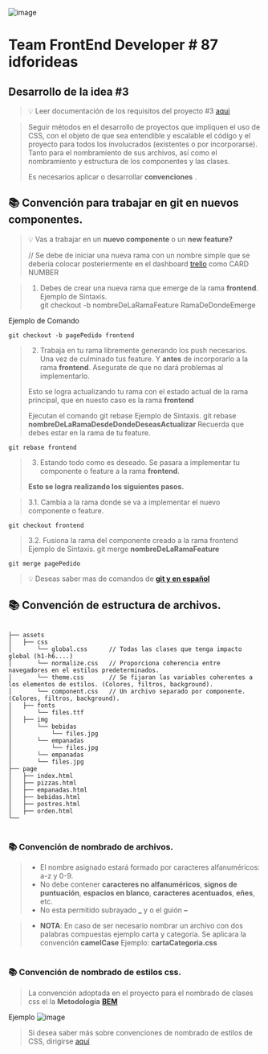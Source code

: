 ![image](https://api-donremolo.vercel.app/donRemoloLogo.svg)
# Team FrontEnd Developer # 87 idforideas

## Desarrollo de la idea #3

> 💡 Leer documentación de los requisitos del proyecto #3 [aqui](https://api-donremolo.vercel.app/descripcionIdea3.pdf)

>Seguir métodos en el desarrollo de proyectos que impliquen el uso de CSS, con el objeto de que sea entendible y escalable el código y el proyecto para todos los involucrados (existentes o por incorporarse).  Tanto para el nombramiento de sus archivos, así como el nombramiento y estructura de los componentes y las clases.
>
>Es necesarios aplicar o desarrollar **convenciones** .

## 📚 Convención para trabajar en git en nuevos componentes.

> 💡 Vas a trabajar en un **nuevo componente** o un **new feature?**
>
>// Se debe de iniciar una nueva rama con un nombre simple que se deberia colocar posteriermente en el dashboard [trello](https://trello.com/b/s4jw20vH/proyects-4-experience) como CARD NUMBER
>


>1. Debes de crear una nueva rama que emerge de la rama **frontend**.
> Ejemplo de Sintaxis.  
> git checkout -b nombreDeLaRamaFeature RamaDeDondeEmerge

Ejemplo de Comando
~~~
git checkout -b pagePedido frontend
~~~

>2. Trabaja en tu rama libremente generando los push necesarios.
>  Una vez de culminado tus feature. 
> Y **antes** de incorporarlo a la rama **frontend**.
> Asegurate de que no dará problemas al implementarlo.
>
>Esto se logra actualizando tu rama con el estado actual de la rama principal, que en nuesto caso es la rama **frontend**
>
> Ejecutan el comando git rebase 
> Ejemplo de Sintaxis.
> git rebase **nombreDeLaRamaDesdeDondeDeseasActualizar**
> Recuerda que debes estar en la rama de tu feature.

~~~
git rebase frontend
~~~

>3. Estando todo como es deseado. Se pasara a implementar tu componente o feature a la rama **frontend**. 
>
>**Esto se logra realizando los siguientes pasos.**

>3.1. Cambia a la rama donde se va a implementar el nuevo componente o feature. 
~~~
git checkout frontend
~~~

>3.2. Fusiona la rama del componente creado a la rama frontend
>Ejemplo de Sintaxis.
> git merge **nombreDeLaRamaFeature**
~~~
git merge pagePedido
~~~

> 💡 Deseas saber mas de comandos de [**git y en español**](https://www.atlassian.com/es/git/tutorials/learn-git-with-bitbucket-cloud)
>


## 📚 Convención de estructura de archivos.


~~~

├── assets
│   ├── css
│   	└── global.css      // Todas las clases que tenga impacto global (h1-h6....)
│   	└── normalize.css   // Proporciona coherencia entre navegadores en el estilos predeterminados.
│   	└── theme.css       // Se fijaran las variables coherentes a los elementos de estilos. (Colores, filtros, background).
│   	└── component.css   // Un archivo separado por componente. (Colores, filtros, background).
│   ├── fonts
│   	└── files.ttf
│   ├── img
│   	└── bebidas
│   		└── files.jpg
│   	└── empanadas
│   		└── files.jpg
│   	└── empanadas
│   	└── files.jpg
├── page
│   ├── index.html
│   ├── pizzas.html
│   ├── empanadas.html
│   ├── bebidas.html
│   ├── postres.html
│   ├── orden.html
└──
~~~

#

### 📚 Convención de nombrado de archivos.


> - El nombre asignado estará formado por caracteres alfanuméricos: a-z y 0-9.
> - No debe contener **caracteres no alfanuméricos**, **signos de puntuación**, **espacios en blanco**, **caracteres acentuados**, **eñes**, etc.
> - No esta permitido subrayado **_** y o el guión **–**

> - **NOTA**: En caso de ser necesario nombrar un archivo con dos palabras compuestas ejemplo carta y categoria.
> Se aplicara la convención **camelCase**
> Ejemplo: **cartaCategoria.css**


#

### 📚 Convención de nombrado de estilos css.

> La convención adoptada en el proyecto para el nombrado de clases css el la **Metodología** [**BEM**](http://getbem.com/introduction/)

Ejemplo
![image](https://api-donremolo.vercel.app/bemExample.png)



> Si desea saber más sobre convenciones de nombrado de estilos de CSS, dirigirse [aquí](https://celsiusaray.notion.site/Convenciones-aplicadas-a-nombre-de-clases-en-CSS-BEM-OOCSS-SMACSS-f8c647e576624fd1b220a9789a79645a)
